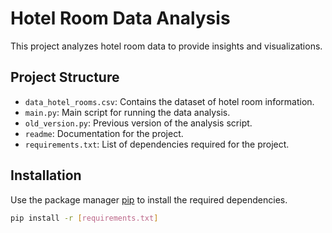 # Hotel Room Data Analysis

This project analyzes hotel room data to provide insights and visualizations.

## Project Structure

- `data_hotel_rooms.csv`: Contains the dataset of hotel room information.
- `main.py`: Main script for running the data analysis.
- `old_version.py`: Previous version of the analysis script.
- `readme`: Documentation for the project.
- `requirements.txt`: List of dependencies required for the project.

## Installation

Use the package manager [pip](https://pip.pypa.io/en/stable/) to install the required dependencies.

```bash
pip install -r [requirements.txt]

